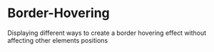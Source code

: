 # Border-Hovering
Displaying different ways to create a border hovering effect without affecting other elements positions
